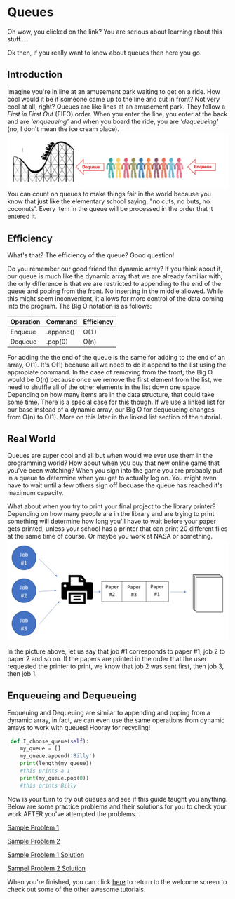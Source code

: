 # Queues

Oh wow, you clicked on the link? You are serious about learning about this stuff...

Ok then, if you really want to know about queues then here you go. 

## Introduction
Imagine you're in line at an amusement park waiting to get on a ride. How cool would it be if someone came up to the line and cut in front? Not very cool at all, right? Queues are like lines at an amusement park. They follow a *First in First Out* (FIFO) order. When you enter the line, you enter at the back and are *'enqueueing'* and when you board the ride, you are *'dequeueing'* (no, I don't mean the ice cream place).
![Queue_Picture](Queue.jpg)
You can count on queues to make things fair in the world because you know that just like the elementary school saying, "no cuts, no buts, no coconuts'. Every item in the queue will be processed in the order that it entered it.

## Efficiency

What's that? The efficiency of the queue? Good question! 

Do you remember our good friend the dynamic array? If you think about it, our queue is much like the dynamic array that we are already familiar with, the only difference is that we are restricted to appending to the end of the queue and poping from the front. No inserting in the middle allowed. While this might seem inconvenient, it allows for more control of the data coming into the program. The Big O notation is as follows:
 
Operation |Command  |Efficiency|
----------|---------|----------|
Enqueue   |.append()|O(1)      |
Dequeue   |.pop(0)  |O(n)      |

For adding the the end of the queue is the same for adding to the end of an array, O(1). It's O(1) because all we need to do it append to the list using the appropiate command. In the case of removing from the front, the Big O would be O(n) because once we remove the first element from the list, we need to shuffle all of the other elements in the list down one space. Depending on how many items are in the data structure, that could take some time. There is a special case for this though. If we use a linked list for our base instead of a dynamic array, our Big O for dequeueing changes from O(n) to O(1). More on this later in the linked list section of the tutorial.

## Real World
Queues are super cool and all but when would we ever use them in the programming world? How about when you buy that new online game that you've been watching? When you sign into the game you are probably put in a queue to determine when you get to actually log on. You might even have to wait until a few others sign off becuase the queue has reached it's maximum capacity. 
 
What about when you try to print your final project to the library printer? Depending on how many people are in the library and are trying to print something will determine how long you'll have to wait before your paper gets printed, unless your school has a printer that can print 20 different files at the same time of course. Or maybe you work at NASA or something.
![printer_example](queue_example.jpg)

In the picture above, let us say that job #1 corresponds to paper #1, job 2 to paper 2 and so on. If the papers are printed in the order that the user requested the printer to print, we know that job 2 was sent first, then job 3, then job 1. 

## Enqueueing and Dequeueing
Enqueuing and Dequeuing are similar to appending and poping from a dynamic array, in fact, we can even use the same operations from dynamic arrays to work with queues! Hooray for recycling!
```python
 def I_choose_queue(self):
    my_queue = []
    my_queue.append('Billy')
    print(length(my_queue))
    #this prints a 1
    print(my_queue.pop(0))
    #this prints Billy
```

Now is your turn to try out queues and see if this guide taught you anything. Below are some practice problems and their solutions for you to check your work AFTER you've attempted the problems.

[Sample Problem 1](queue_sample_problem.py)

[Sample Problem 2](queue_sample_problem2.py)

[Sample Problem 1 Solution](queue_sample_problem_solution.py)

[Sampel Problem 2 Solution](queue_sample_problem_solution2.py)

When you're finished, you can click [here](welcome.md) to return to the welcome screen to check out some of the other awesome tutorials.